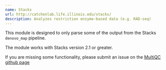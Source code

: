 ```yaml
---
name: Stacks
url: http://catchenlab.life.illinois.edu/stacks/
description: Analyzes restriction enzyme-based data (e.g. RAD-seq)
---
```


This module is designed to only parse some of the output from the Stacks `denovo_map` pipeline.

The module works with Stacks version 2.1 or greater.

If you are missing some functionality, please submit an issue on the [MultiQC github page](https://github.com/MultiQC/MultiQC)
